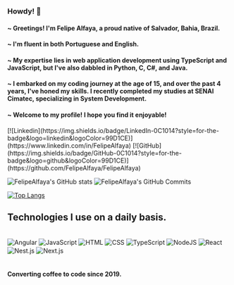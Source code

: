 ### Howdy! 👋
#### ~ Greetings! I'm Felipe Alfaya, a proud native of Salvador, Bahia, Brazil.
#### ~ I'm fluent in both Portuguese and English.
#### ~ My expertise lies in web application development using TypeScript and JavaScript, but I've also dabbled in Python, C, C#, and Java.
#### ~ I embarked on my coding journey at the age of 15, and over the past 4 years, I've honed my skills. I recently completed my studies at SENAI Cimatec, specializing in System Development.
#### ~ Welcome to my profile! I hope you find it enjoyable!

<div style="display: inline_block; hover{ opacity: 0.7;}">
[![Linkedin](https://img.shields.io/badge/LinkedIn-0C1014?style=for-the-badge&logo=linkedin&logoColor=99D1CE)](https://www.linkedin.com/in/FelipeAlfaya) 
[![GitHub](https://img.shields.io/badge/GitHub-0C1014?style=for-the-badge&logo=github&logoColor=99D1CE)](https://github.com/FelipeAlfaya/FelipeAlfaya) 
</div>

![FelipeAlfaya's GitHub stats](https://github-readme-stats.vercel.app/api?username=FelipeAlfaya&show_icons=true&theme=gotham)
![FelipeAlfaya's GitHub Commits](https://github-readme-streak-stats.herokuapp.com/?user=FelipeAlfaya&theme=gotham)

[![Top Langs](https://github-readme-stats.vercel.app/api/top-langs/?username=FelipeAlfaya&layout=compact&langs_count=168&theme=gotham)]()

## Technologies I use on a daily basis.

<div style="display: inline_block"> <br/>
    <img align="center" alt="Angular" src="https://img.shields.io/badge/Angular-0C1014?style=for-the-badge&logo=angular&logoColor=99D1CE"/>
    <img align="center" alt="JavaScript" src="https://img.shields.io/badge/JavaScript-0C1014?style=for-the-badge&logo=javascript&logoColor=99D1CE"/>
    <img align="center" alt="HTML" src="https://img.shields.io/badge/HTML5-0C1014?style=for-the-badge&logo=html5&logoColor=99D1CE"/>
    <img align="center" alt="CSS" src="https://img.shields.io/badge/CSS3-0C1014?style=for-the-badge&logo=css3&logoColor=99D1CE"/>
    <img align="center" alt="TypeScript" src="https://img.shields.io/badge/TypeScript-0C1014?style=for-the-badge&logo=typescript&logoColor=99D1CE"/>
    <img align="center" alt="NodeJS" src="https://img.shields.io/badge/Node.js-0C1014?style=for-the-badge&logo=npm&logoColor=99D1CE"/>
    <img align="center" alt="React" src="https://img.shields.io/badge/React-0C1014?style=for-the-badge&logo=react&logoColor=99D1CE"/>
    <img align="center" alt="Nest.js" src="https://img.shields.io/badge/Nest.js-0C1014?style=for-the-badge&logo=nestjs&logoColor=99D1CE"/>
    <img align="center" alt="Next.js" src="https://img.shields.io/badge/Next.js-0C1014?style=for-the-badge&logo=next.js&logoColor=99D1CE"/>
</div> <br/>

#### Converting coffee to code since 2019.



 
 <!--https://github-readme-stats.vercel.app/api/top-langs/?username=FelipeAlfaya&layout=demo-->
